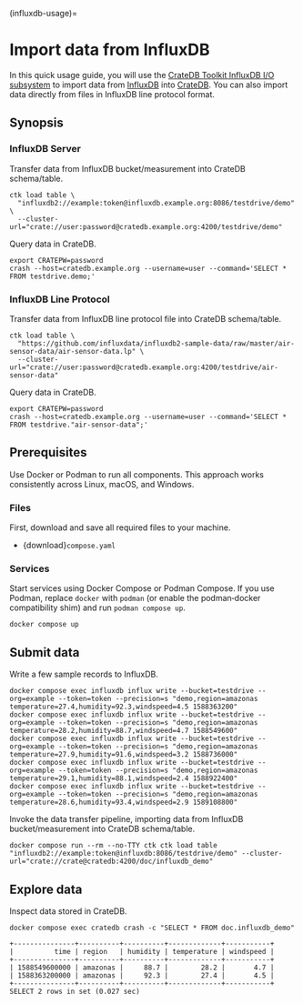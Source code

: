 (influxdb-usage)=
# Import data from InfluxDB

In this quick usage guide, you will use the [CrateDB Toolkit InfluxDB I/O subsystem]
to import data from [InfluxDB] into [CrateDB]. You can also import data directly
from files in InfluxDB line protocol format.

## Synopsis

### InfluxDB Server
Transfer data from InfluxDB bucket/measurement into CrateDB schema/table.
```shell
ctk load table \
  "influxdb2://example:token@influxdb.example.org:8086/testdrive/demo" \
  --cluster-url="crate://user:password@cratedb.example.org:4200/testdrive/demo"
```
Query data in CrateDB.
```shell
export CRATEPW=password
crash --host=cratedb.example.org --username=user --command='SELECT * FROM testdrive.demo;'
```

### InfluxDB Line Protocol
Transfer data from InfluxDB line protocol file into CrateDB schema/table.
```shell
ctk load table \
  "https://github.com/influxdata/influxdb2-sample-data/raw/master/air-sensor-data/air-sensor-data.lp" \
  --cluster-url="crate://user:password@cratedb.example.org:4200/testdrive/air-sensor-data"
```
Query data in CrateDB.
```shell
export CRATEPW=password
crash --host=cratedb.example.org --username=user --command='SELECT * FROM testdrive."air-sensor-data";'
```

## Prerequisites

Use Docker or Podman to run all components. This approach works consistently
across Linux, macOS, and Windows.

### Files

First, download and save all required files to your machine.
- {download}`compose.yaml`

### Services

Start services using Docker Compose or Podman Compose.
If you use Podman, replace `docker` with `podman` (or enable the podman‑docker
compatibility shim) and run `podman compose up`.

```shell
docker compose up
```

## Submit data

Write a few sample records to InfluxDB.
```shell
docker compose exec influxdb influx write --bucket=testdrive --org=example --token=token --precision=s "demo,region=amazonas temperature=27.4,humidity=92.3,windspeed=4.5 1588363200"
docker compose exec influxdb influx write --bucket=testdrive --org=example --token=token --precision=s "demo,region=amazonas temperature=28.2,humidity=88.7,windspeed=4.7 1588549600"
docker compose exec influxdb influx write --bucket=testdrive --org=example --token=token --precision=s "demo,region=amazonas temperature=27.9,humidity=91.6,windspeed=3.2 1588736000"
docker compose exec influxdb influx write --bucket=testdrive --org=example --token=token --precision=s "demo,region=amazonas temperature=29.1,humidity=88.1,windspeed=2.4 1588922400"
docker compose exec influxdb influx write --bucket=testdrive --org=example --token=token --precision=s "demo,region=amazonas temperature=28.6,humidity=93.4,windspeed=2.9 1589108800"
```

Invoke the data transfer pipeline, importing data from
InfluxDB bucket/measurement into CrateDB schema/table.
```shell
docker compose run --rm --no-TTY ctk ctk load table "influxdb2://example:token@influxdb:8086/testdrive/demo" --cluster-url="crate://crate@cratedb:4200/doc/influxdb_demo"
```

## Explore data

Inspect data stored in CrateDB.
```shell
docker compose exec cratedb crash -c "SELECT * FROM doc.influxdb_demo"
```
```psql
+---------------+----------+----------+-------------+-----------+
|          time | region   | humidity | temperature | windspeed |
+---------------+----------+----------+-------------+-----------+
| 1588549600000 | amazonas |     88.7 |        28.2 |       4.7 |
| 1588363200000 | amazonas |     92.3 |        27.4 |       4.5 |
+---------------+----------+----------+-------------+-----------+
SELECT 2 rows in set (0.027 sec)
```


[CrateDB]: https://github.com/crate/crate
[CrateDB Toolkit InfluxDB I/O subsystem]: https://cratedb-toolkit.readthedocs.io/io/influxdb/loader.html
[InfluxDB]: https://github.com/influxdata/influxdb
